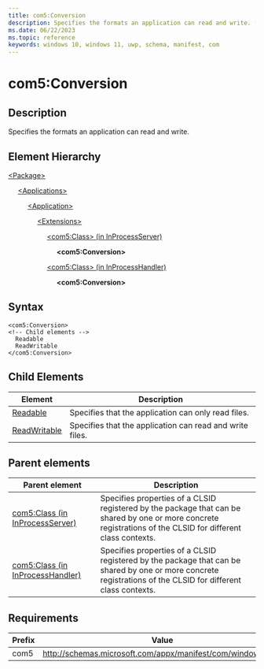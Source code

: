 ```yaml
---
title: com5:Conversion
description: Specifies the formats an application can read and write. (com5:Conversion)
ms.date: 06/22/2023
ms.topic: reference
keywords: windows 10, windows 11, uwp, schema, manifest, com
---
```


# com5:Conversion



## Description

Specifies the formats an application can read and write.

## Element Hierarchy
[\<Package\>](element-package.md)

&nbsp;&nbsp;&nbsp;&nbsp; [\<Applications\>](element-applications.md)

&nbsp;&nbsp;&nbsp;&nbsp; &nbsp;&nbsp;&nbsp;&nbsp; [\<Application\>](element-application.md)

&nbsp;&nbsp;&nbsp;&nbsp; &nbsp;&nbsp;&nbsp;&nbsp; &nbsp;&nbsp;&nbsp;&nbsp; [\<Extensions\>](element-1-extensions.md)

&nbsp;&nbsp;&nbsp;&nbsp; &nbsp;&nbsp;&nbsp;&nbsp; &nbsp;&nbsp;&nbsp;&nbsp; &nbsp;&nbsp;&nbsp;&nbsp; [\<com5:Class\> (in InProcessServer)](element-com5-inprocessserver-class.md)

&nbsp;&nbsp;&nbsp;&nbsp; &nbsp;&nbsp;&nbsp;&nbsp; &nbsp;&nbsp;&nbsp;&nbsp; &nbsp;&nbsp;&nbsp;&nbsp; &nbsp;&nbsp;&nbsp;&nbsp; **&lt;com5:Conversion&gt;**

&nbsp;&nbsp;&nbsp;&nbsp; &nbsp;&nbsp;&nbsp;&nbsp; &nbsp;&nbsp;&nbsp;&nbsp; &nbsp;&nbsp;&nbsp;&nbsp; [\<com5:Class\> (in InProcessHandler)](element-com5-inprocesshandler-class.md)

&nbsp;&nbsp;&nbsp;&nbsp; &nbsp;&nbsp;&nbsp;&nbsp; &nbsp;&nbsp;&nbsp;&nbsp; &nbsp;&nbsp;&nbsp;&nbsp; &nbsp;&nbsp;&nbsp;&nbsp; **&lt;com5:Conversion&gt;**



## Syntax
```syntax
<com5:Conversion>
<!-- Child elements -->
  Readable
  ReadWritable
</com5:Conversion>
```




## Child Elements

| Element | Description |
| -----------| -------------|
| [Readable](element-com5-readable.md) | Specifies that the application can only read files. |
| [ReadWritable](element-com5-readwritable.md) | Specifies that the application can read and write files. |

## Parent elements

| Parent element | Description |
|-|-|
| [com5:Class (in InProcessServer)](element-com5-inprocessserver-class.md) | Specifies properties of a CLSID registered by the package that can be shared by one or more concrete registrations of the CLSID for different class contexts. |
| [com5:Class (in InProcessHandler)](element-com5-inprocesshandler-class.md) | Specifies properties of a CLSID registered by the package that can be shared by one or more concrete registrations of the CLSID for different class contexts. |

## Requirements
| Prefix | Value |
| ---------------| -------------------------------------------------------------|
| com5 | http://schemas.microsoft.com/appx/manifest/com/windows10/5 |
